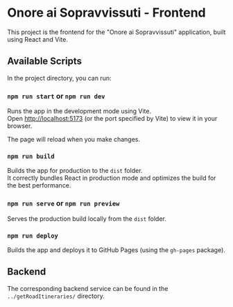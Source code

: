 # Onore ai Sopravvissuti - Frontend

This project is the frontend for the "Onore ai Sopravvissuti" application, built using React and Vite.

## Available Scripts

In the project directory, you can run:

### `npm run start` or `npm run dev`

Runs the app in the development mode using Vite.\
Open [http://localhost:5173](http://localhost:5173) (or the port specified by Vite) to view it in your browser.

The page will reload when you make changes.

### `npm run build`

Builds the app for production to the `dist` folder.\
It correctly bundles React in production mode and optimizes the build for the best performance.

### `npm run serve` or `npm run preview`

Serves the production build locally from the `dist` folder.

### `npm run deploy`

Builds the app and deploys it to GitHub Pages (using the `gh-pages` package).

## Backend

The corresponding backend service can be found in the `../getRoadItineraries/` directory.
